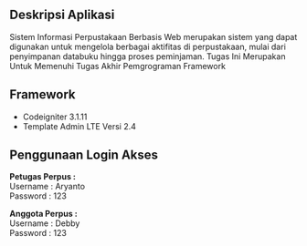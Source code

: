 ## Deskripsi Aplikasi
Sistem Informasi Perpustakaan Berbasis Web merupakan sistem yang dapat digunakan untuk mengelola berbagai aktifitas di perpustakaan, mulai dari penyimpanan databuku hingga proses peminjaman.
 Tugas Ini Merupakan Untuk Memenuhi Tugas Akhir Pemgrograman Framework

##  Framework
* Codeigniter 3.1.11
* Template Admin LTE  Versi 2.4

## Penggunaan Login Akses

<b>Petugas Perpus : </b>
<br/>
Username : Aryanto
<br/>
Password : 123

<b>Anggota Perpus :</b>
<br/>
Username : Debby
<br/>
Password : 123

